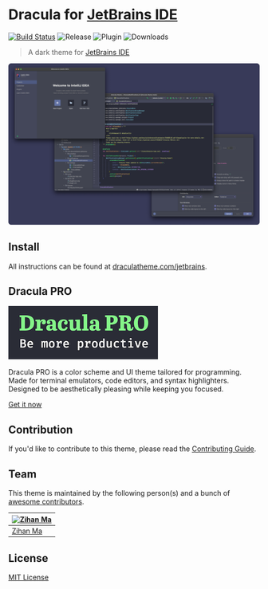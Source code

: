 # Dracula for [JetBrains IDE](https://www.jetbrains.com/)

[![Build Status](https://dev.azure.com/draculatheme/dracula-theme/_apis/build/status/dracula.jetbrains?branchName=master)](https://dev.azure.com/draculatheme/dracula-theme/_build/latest?definitionId=2&branchName=master)
![Release](https://img.shields.io/github/release/WhiteVermouth/jetbrains-dracula.svg)
![Plugin](https://img.shields.io/jetbrains/plugin/v/com.vermouthx.idea.svg)
![Downloads](https://img.shields.io/jetbrains/plugin/d/com.vermouthx.idea.svg)

> A dark theme for [JetBrains IDE](https://www.jetbrains.com/)

![Screenshot](./screenshot.png)

## Install

All instructions can be found at [draculatheme.com/jetbrains](https://draculatheme.com/jetbrains).

## Dracula PRO

[![Dracula Pro](./docs/screenshots/dracula-pro.png)](https://gumroad.com/a/477820019)

Dracula PRO is a color scheme and UI theme tailored for programming. Made for terminal emulators, code editors, and
syntax highlighters. Designed to be aesthetically pleasing while keeping you focused.

[Get it now](https://gumroad.com/a/477820019)

## Contribution

If you'd like to contribute to this theme, please read the [Contributing Guide](./CONTRIBUTING.md).

## Team

This theme is maintained by the following person(s) and a bunch
of [awesome contributors](https://github.com/dracula/jetbrains/graphs/contributors).

|[![Zihan Ma](https://avatars.githubusercontent.com/u/13076049?v=3&s=70)](https://github.com/WhiteVermouth)
|---
|[Zihan Ma](https://github.com/WhiteVermouth)

## License

[MIT License](./LICENSE)